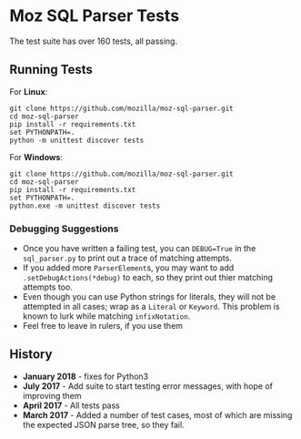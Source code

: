 # Moz SQL Parser Tests

The test suite has over 160 tests, all passing. 

## Running Tests

For __Linux__:

	git clone https://github.com/mozilla/moz-sql-parser.git
	cd moz-sql-parser
	pip install -r requirements.txt
	set PYTHONPATH=.	
	python -m unittest discover tests

 For __Windows__:

	git clone https://github.com/mozilla/moz-sql-parser.git
	cd moz-sql-parser
	pip install -r requirements.txt
	set PYTHONPATH=.	
	python.exe -m unittest discover tests

### Debugging Suggestions

* Once you have written a failing test, you can `DEBUG=True` in the 
`sql_parser.py` to print out a trace of matching attempts. 
* If you added more `ParserElement`s, you may want to add `.setDebugActions(*debug)` 
to each, so they print out thier matching attempts too.
* Even though you can use Python strings for literals, they will not be
attempted in all cases; wrap as a `Literal` or `Keyword`.  This problem 
is known to lurk while matching `infixNotation`. 
* Feel free to leave in rulers, if you use them

 
## History

* **January 2018** - fixes for Python3
* **July 2017** - Add suite to start testing error messages, with hope of improving them
* **April 2017** - All tests pass
* **March 2017** - Added a number of test cases, most of which are missing the expected JSON parse tree, so they fail.


